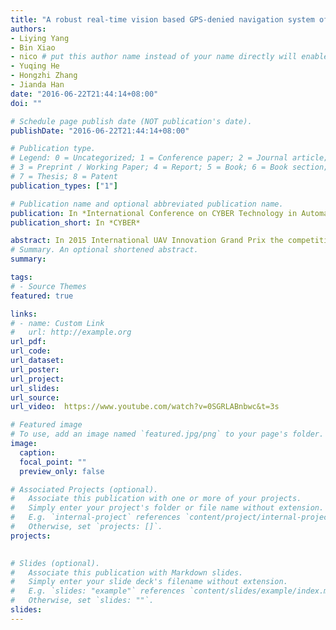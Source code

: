 ```yaml
---
title: "A robust real-time vision based GPS-denied navigation system of UAV"
authors:
- Liying Yang
- Bin Xiao
- nico # put this author name instead of your name directly will enable the function of showing your Info at the end of the publication page
- Yuqing He
- Hongzhi Zhang
- Jianda Han
date: "2016-06-22T21:44:14+08:00"
doi: ""

# Schedule page publish date (NOT publication's date).
publishDate: "2016-06-22T21:44:14+08:00"

# Publication type.
# Legend: 0 = Uncategorized; 1 = Conference paper; 2 = Journal article;
# 3 = Preprint / Working Paper; 4 = Report; 5 = Book; 6 = Book section;
# 7 = Thesis; 8 = Patent
publication_types: ["1"]

# Publication name and optional abbreviated publication name.
publication: In *International Conference on CYBER Technology in Automation, Control, and Intelligent Systems (CYBER)*, IEEE
publication_short: In *CYBER*

abstract: In 2015 International UAV Innovation Grand Prix the competition, the cargo transport task is assumed as that there are 4 buckets placed in four circles on one moving platform. Firstly, the unmanned aerial vehicle (UAV) is required to identify circle targets and the black and white id marker near the circle on one moving platform, then the UAV chosen a target bucket, tracked and transported it to the other moving platform, until all 4 buckets are transported from one moving platform to the other. In order to accomplish the cargo transport task, a method of a real-time vision-based GPS-denied multiple object tracking for UAV is developed. The Pixhawk controller is used to achieve tracking, that the relative distance and velocity between the target and UAV is estimated by the image. Finally, the experimental results proved the effectiveness and robustness of the algorithm.
# Summary. An optional shortened abstract.
summary: 

tags:
# - Source Themes  
featured: true

links:
# - name: Custom Link
#   url: http://example.org
url_pdf:  
url_code:  
url_dataset:  
url_poster:  
url_project:  
url_slides:  
url_source:  
url_video:  https://www.youtube.com/watch?v=0SGRLABnbwc&t=3s

# Featured image
# To use, add an image named `featured.jpg/png` to your page's folder. 
image:
  caption:  
  focal_point: ""
  preview_only: false

# Associated Projects (optional).
#   Associate this publication with one or more of your projects.
#   Simply enter your project's folder or file name without extension.
#   E.g. `internal-project` references `content/project/internal-project/index.md`.
#   Otherwise, set `projects: []`.
projects:
 

# Slides (optional).
#   Associate this publication with Markdown slides.
#   Simply enter your slide deck's filename without extension.
#   E.g. `slides: "example"` references `content/slides/example/index.md`.
#   Otherwise, set `slides: ""`.
slides:  
---
```

 

 